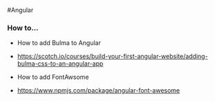 #Angular 

### How to...
- How to add Bulma to Angular
* https://scotch.io/courses/build-your-first-angular-website/adding-bulma-css-to-an-angular-app
- How to add FontAwsome
* https://www.npmjs.com/package/angular-font-awesome
